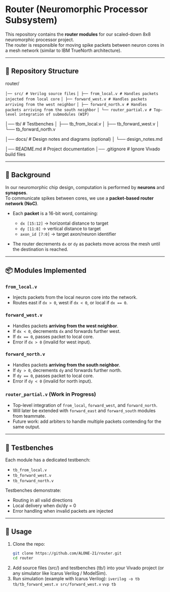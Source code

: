 # Router (Neuromorphic Processor Subsystem)

This repository contains the **router modules** for our scaled-down 8x8 neuromorphic processor project.  
The router is responsible for moving spike packets between neuron cores in a mesh network (similar to IBM TrueNorth architecture).  

---

## 📂 Repository Structure
router/

`│── src/ # Verilog source files`
`│ ├── from_local.v # Handles packets injected from local core`
`│ ├── forward_west.v # Handles packets arriving from the west neighbor`
`│ ├── forward_north.v # Handles packets arriving from the south neighbor`
`│ └── router_partial.v # Top-level integration of submodules (WIP)`

│── tb/ # Testbenches
│ ├── tb_from_local.v
│ ├── tb_forward_west.v
│ └── tb_forward_north.v

│── docs/ # Design notes and diagrams (optional)
│ └── design_notes.md

│── README.md # Project documentation
│── .gitignore # Ignore Vivado build files

---

## 🧠 Background

In our neuromorphic chip design, computation is performed by **neurons** and **synapses**.  
To communicate spikes between cores, we use a **packet-based router network (NoC)**.

- Each **packet** is a 16-bit word, containing:
  - `dx [15:12]` → horizontal distance to target
  - `dy [11:8]`  → vertical distance to target
  - `axon_id [7:0]` → target axon/neuron identifier  

- The router decrements `dx` or `dy` as packets move across the mesh until the destination is reached.

---

## 📦 Modules Implemented

### `from_local.v`
- Injects packets from the local neuron core into the network.  
- Routes east if `dx > 0`, west if `dx < 0`, or local if `dx == 0`.

### `forward_west.v`
- Handles packets **arriving from the west neighbor**.  
- If `dx < 0`, decrements `dx` and forwards further west.  
- If `dx == 0`, passes packet to local core.  
- Error if `dx > 0` (invalid for west input).

### `forward_north.v`
- Handles packets **arriving from the south neighbor**.  
- If `dy > 0`, decrements `dy` and forwards further north.  
- If `dy == 0`, passes packet to local core.  
- Error if `dy < 0` (invalid for north input).

### `router_partial.v` (Work in Progress)
- Top-level integration of `from_local`, `forward_west`, and `forward_north`.  
- Will later be extended with `forward_east` and `forward_south` modules from teammate.  
- Future work: add arbiters to handle multiple packets contending for the same output.

---

## 🧪 Testbenches
Each module has a dedicated testbench:
- `tb_from_local.v`
- `tb_forward_west.v`
- `tb_forward_north.v`

Testbenches demonstrate:
- Routing in all valid directions
- Local delivery when dx/dy = 0
- Error handling when invalid packets are injected

---

## 🚀 Usage
1. Clone the repo:
   ```bash
   git clone https://github.com/ALONE-21/router.git
   cd router
2. Add source files (src/) and testbenches (tb/) into your Vivado project (or any simulator like Icarus Verilog / ModelSim).
3. Run simulation (example with Icarus Verilog):
        `iverilog -o tb tb/tb_forward_west.v src/forward_west.v`
        `vvp tb `




